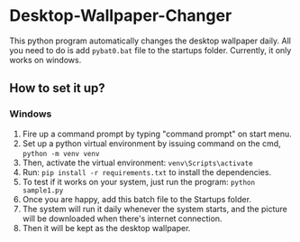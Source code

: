 # Desktop-Wallpaper-Changer
This python program automatically changes the desktop wallpaper daily. All you need to do is add `pybat0.bat` file to the startups folder. Currently, it only works on windows. 

## How to set it up?

### Windows
 1. Fire up a command prompt by typing "command prompt" on start menu.
 2. Set up a python virtual environment by issuing command on the cmd, `python -m venv venv`
 3. Then, activate the virtual environment: `venv\Scripts\activate` 
 4. Run: `pip install -r requirements.txt` to install the dependencies.
 5. To test if it works on your system, just run the program: `python sample1.py`
 6. Once you are happy, add this batch file to the Startups folder.
 7. The system will run it daily whenever the system starts, and the picture will be downloaded when there's internet connection.
 8. Then it will be kept as the desktop wallpaper.
